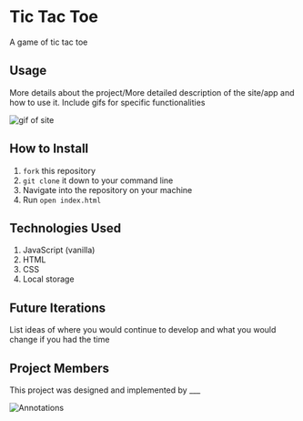 # Tic Tac Toe

A game of tic tac toe

## Usage

More details about the project/More detailed description of the site/app and how to use it. Include gifs for specific functionalities

![gif of site]()

## How to Install
1. `fork` this repository
2. `git clone` it down to your command line
3. Navigate into the repository on your machine
4. Run `open index.html`

## Technologies Used
1. JavaScript (vanilla)
2. HTML
3. CSS
4. Local storage

## Future Iterations
List ideas of where you would continue to develop and what you would change if you had the time

## Project Members
This project was designed and implemented by ___

![Annotations](http://www.giphy.com/gifs/eQT4sgbutNprgpVocp)
